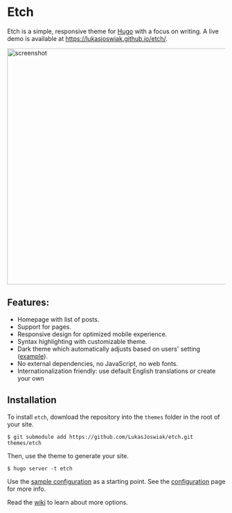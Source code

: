 # Etch

Etch is a simple, responsive theme for [Hugo](https://gohugo.io) with a focus on writing. A live demo is available at https://lukasjoswiak.github.io/etch/.

<img src="https://raw.githubusercontent.com/LukasJoswiak/etch/master/images/screenshot_small.png" alt="screenshot" width="545px">

## Features:

- Homepage with list of posts.
- Support for pages.
- Responsive design for optimized mobile experience.
- Syntax highlighting with customizable theme.
- Dark theme which automatically adjusts based on users' setting ([example](https://github.com/LukasJoswiak/etch/wiki/Dark-mode)).
- No external dependencies, no JavaScript, no web fonts.
- Internationalization friendly: use default English translations or create your own

## Installation

To install `etch`, download the repository into the `themes` folder in the root of your site.

```
$ git submodule add https://github.com/LukasJoswiak/etch.git themes/etch
```

Then, use the theme to generate your site.

```
$ hugo server -t etch
```

Use the [sample configuration](https://github.com/LukasJoswiak/etch/wiki/Configuration#sample-configuration) as a starting point. See the [configuration](https://github.com/LukasJoswiak/etch/wiki/Configuration) page for more info.

Read the [wiki](https://github.com/LukasJoswiak/etch/wiki) to learn about more options.
